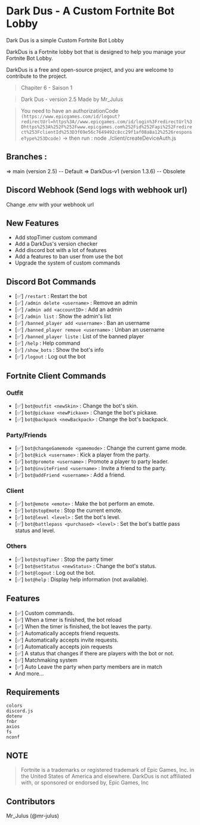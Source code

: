 # Dark Dus - A Custom Fortnite Bot Lobby
Dark Dus is a simple Custom Fortnite Bot Lobby

DarkDus is a Fortnite lobby bot that is designed to help you manage your Fortnite Bot Lobby.

DarkDus is a free and open-source project, and you are welcome to contribute to the project.

> Chapiter 6 - Saison 1

> Dark Dus -  version 2.5
Made by Mr_Julus

> You need to have an authorizationCode
```(https://www.epicgames.com/id/logout?redirectUrl=https%3A//www.epicgames.com/id/login%3FredirectUrl%3Dhttps%253A%252F%252Fwww.epicgames.com%252Fid%252Fapi%252Fredirect%253FclientId%253D3f69e56c7649492c8cc29f1af08a8a12%2526responseType%253Dcode)```
-> then run : node ./client/createDeviceAuth.js

## Branches :
=> main (version 2.5) -- Default
=> DarkDus-v1 (version 1.3.6) -- Obsolete

## Discord Webhook (Send logs with webhook url)
Change .env with your webhook url

## New Features
- Add stopTimer custom command
- Add a DarkDus's version checker
- Add discord bot with a lot of features
- Add a features to ban user from use the bot
- Upgrade the system of custom commands

## Discord Bot Commands
- [✅] `/restart` : Restart the bot
- [✅] `/admin delete <username>` : Remove an admin
- [✅] `/admin add <accountID>` : Add an admin
- [✅] `/admin list` : Show the admin's list
- [✅] `/banned_player add <username>` : Ban an username
- [✅] `/banned_player remove <username>` : Unban an username
- [✅] `/banned_player liste` : List of the banned player
- [✅] `/help` : Help command
- [✅] `/show_bots` : Show the bot's info
- [✅] `/logout` : Log out the bot

## Fortnite Client Commands
### Outfit
- [✅] `bot@outfit <newSkin>` : Change the bot's skin.
- [✅] `bot@pickaxe <newPickaxe>` : Change the bot's pickaxe.
- [✅] `bot@backpack <newBackpack>` : Change the bot's backpack.

### Party/Friends 
- [✅] `bot@changeGamemode <gamemode>` : Change the current game mode.
- [✅] `bot@kick <username>` : Kick a player from the party.
- [✅] `bot@promote <username>` : Promote a player to party leader.
- [✅] `bot@inviteFriend <username>` : Invite a friend to the party.
- [✅] `bot@addFriend <username>` : Add a friend.

### Client
- [✅] `bot@emote <emote>` : Make the bot perform an emote.
- [✅] `bot@stopEmote` : Stop the current emote.
- [✅] `bot@level <level>` : Set the bot's level.
- [✅] `bot@battlepass <purchased> <level>` : Set the bot's battle pass status and level.

### Others
- [✅] `bot@stopTimer` : Stop the party timer
- [✅] `bot@setStatus <newStatus>` : Change the bot's status.
- [✅] `bot@logout` : Log out the bot.
- [✅] `bot@help` : Display help information (not available).

## Features
- [✅] Custom commands.
- [✅] When a timer is finished, the bot reload
- [✅] When the timer is finished, the bot leaves the party.
- [✅] Automatically accepts friend requests.
- [✅] Automatically accepts invite requests.
- [✅] Automatically accepts join requests
- [✅] A status that changes if there are players with the bot or not.
- [✅] Matchmaking system
- [✅] Auto Leave the party when party members are in match
- And more...

## Requirements
```text
colors
discord.js
dotenv
fnbr
axios
fs
nconf
```

## NOTE
> Fortnite is a trademarks or registered trademark of Epic Games, Inc. in the United States of America and elsewhere.
> DarkDus is not affiliated with, or sponsored or endorsed by, Epic Games, Inc

## Contributors
Mr_Julus (@mr-julus)
